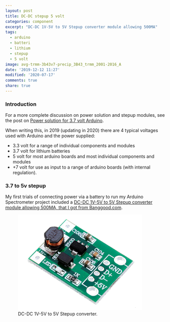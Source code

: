 ```yaml
---
layout: post
title: DC-DC stepup 5 volt
categories: component
excerpt: "DC-DC 1V-5V to 5V Stepup converter module allowing 500MA"
tags:
  - arduino
  - batteri
  - lithium
  - stepup
  - 5 volt
image: avg-trmm-3b43v7-precip_3B43_trmm_2001-2016_A
date: '2019-12-12 11:27'
modified: '2020-07-17'
comments: true
share: true
---
```


### Introduction

For a more complete discussion on power solution and stepup modules, see the post  on [Power solution for 3.7 volt Arduino](../../module/module-batteri/).

When writing this, in 2019 (updating in 2020) there are 4 typical voltages used with Arduino and the power supplied:

- 3.3 volt for a range of individual components and modules
- 3.7 volt for lithium batteries
- 5 volt for most arduino boards and most individual components and modules
- +7 volt for use as input to a range of arduino boards (with internal regulation).

### 3.7 to 5v stepup

My first trials of connecting power via a battery to run my Arduino Spectrometer project included a [DC-DC 1V-5V to 5V Stepup converter module allowing 500MA, that I got from Banggood.com](https://www.banggood.com/DC-DC-1V-5V-to-5V-Converter-Step-Up-Power-Supply-Module-Boost-Adapter-Converter-Board-500MA-Voltage-Regulator-p-1578191.html?rmmds=search&cur_warehouse=CN).

<figure>
<img src="../../images/dc-dc-5v-stepup-500mA.png">
<figcaption> DC-DC 1V-5V to 5V Stepup converter.</figcaption>
</figure>
